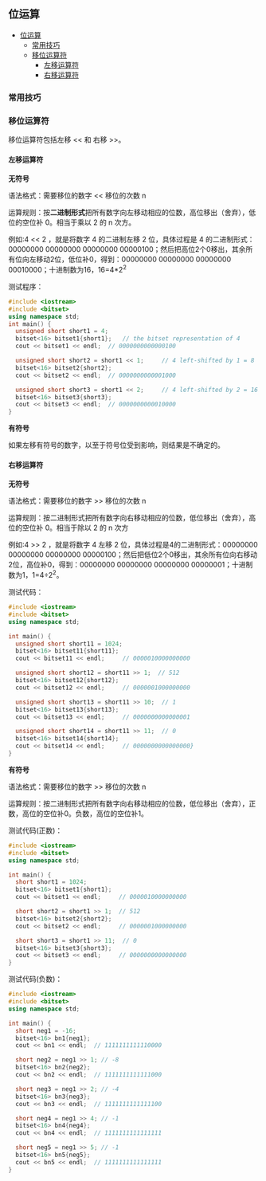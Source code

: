 ## 位运算

<!-- TOC -->

- [位运算](#位运算)
  - [常用技巧](#常用技巧)
  - [移位运算符](#移位运算符)
    - [左移运算符](#左移运算符)
    - [右移运算符](#右移运算符)

<!-- /TOC -->

### 常用技巧



### 移位运算符

移位运算符包括左移 << 和 右移 >>。

#### 左移运算符

**无符号**

语法格式：需要移位的数字 << 移位的次数 n

运算规则：按**二进制形式**把所有数字向左移动相应的位数，高位移出（舍弃），低位的空位补 0。相当于乘以 2 的 n 次方。

例如:4 << 2 ，就是将数字 4 的二进制左移 2 位，具体过程是 4 的二进制形式：00000000 00000000 00000000 00000100；然后把高位2个0移出，其余所有位向左移动2位，低位补0，得到：00000000 00000000 00000000 00010000；十进制数为16，16=4*2<sup>2</sup>

测试程序：

```c++
#include <iostream>
#include <bitset>
using namespace std;
int main() {
  unsigned short short1 = 4;    
  bitset<16> bitset1{short1};   // the bitset representation of 4
  cout << bitset1 << endl;  // 0000000000000100

  unsigned short short2 = short1 << 1;     // 4 left-shifted by 1 = 8
  bitset<16> bitset2{short2};
  cout << bitset2 << endl;  // 0000000000001000

  unsigned short short3 = short1 << 2;     // 4 left-shifted by 2 = 16
  bitset<16> bitset3{short3};
  cout << bitset3 << endl;  // 0000000000010000
}
```

**有符号**

如果左移有符号的数字，以至于符号位受到影响，则结果是不确定的。

#### 右移运算符

**无符号**

语法格式：需要移位的数字 >> 移位的次数 n

运算规则：按二进制形式把所有数字向右移动相应的位数，低位移出（舍弃），高位的空位补 0。相当于除以 2 的 n 次方

例如:4 >> 2 ，就是将数字 4 左移 2 位，具体过程是4的二进制形式：00000000 00000000 00000000 00000100；然后把低位2个0移出，其余所有位向右移动2位，高位补0，得到：00000000 00000000 00000000 00000001；十进制数为1，1=4÷2<sup>2</sup>。

测试代码：

```c++
#include <iostream>
#include <bitset>
using namespace std;

int main() {
  unsigned short short11 = 1024;
  bitset<16> bitset11{short11};
  cout << bitset11 << endl;     // 0000010000000000

  unsigned short short12 = short11 >> 1;  // 512
  bitset<16> bitset12{short12};
  cout << bitset12 << endl;     // 0000001000000000

  unsigned short short13 = short11 >> 10;  // 1
  bitset<16> bitset13{short13};
  cout << bitset13 << endl;     // 0000000000000001

  unsigned short short14 = short11 >> 11;  // 0
  bitset<16> bitset14{short14};
  cout << bitset14 << endl;     // 0000000000000000}
}
```

**有符号**

语法格式：需要移位的数字 >> 移位的次数 n

运算规则：按二进制形式把所有数字向右移动相应的位数，低位移出（舍弃），正数，高位的空位补0。负数，高位的空位补1。

测试代码(正数)：

```c++
#include <iostream>
#include <bitset>
using namespace std;

int main() {
  short short1 = 1024;
  bitset<16> bitset1{short1};
  cout << bitset1 << endl;     // 0000010000000000

  short short2 = short1 >> 1;  // 512
  bitset<16> bitset2{short2};
  cout << bitset2 << endl;     // 0000001000000000

  short short3 = short1 >> 11;  // 0
  bitset<16> bitset3{short3};   
  cout << bitset3 << endl;     // 0000000000000000
}
```

测试代码(负数)：

```c++
#include <iostream>
#include <bitset>
using namespace std;

int main() {
  short neg1 = -16;
  bitset<16> bn1{neg1};
  cout << bn1 << endl;  // 1111111111110000

  short neg2 = neg1 >> 1; // -8
  bitset<16> bn2{neg2};
  cout << bn2 << endl;  // 1111111111111000

  short neg3 = neg1 >> 2; // -4
  bitset<16> bn3{neg3};
  cout << bn3 << endl;  // 1111111111111100

  short neg4 = neg1 >> 4; // -1
  bitset<16> bn4{neg4};    
  cout << bn4 << endl;  // 1111111111111111

  short neg5 = neg1 >> 5; // -1 
  bitset<16> bn5{neg5};    
  cout << bn5 << endl;  // 1111111111111111
}
```
